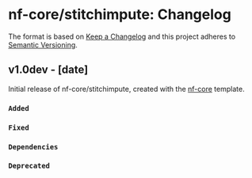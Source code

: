 # nf-core/stitchimpute: Changelog

The format is based on [Keep a Changelog](https://keepachangelog.com/en/1.0.0/)
and this project adheres to [Semantic Versioning](https://semver.org/spec/v2.0.0.html).

## v1.0dev - [date]

Initial release of nf-core/stitchimpute, created with the [nf-core](https://nf-co.re/) template.

### `Added`

### `Fixed`

### `Dependencies`

### `Deprecated`
